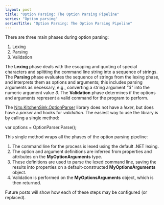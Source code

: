 ```yaml
---
layout: post
title: "Option Parsing: The Option Parsing Pipeline"
series: "Option parsing"
seriesTitle: "Option Parsing: The Option Parsing Pipeline"
---
```

There are three main phases during option parsing:



1. Lexing
1. Parsing
1. Validation


The **Lexing** phase deals with the escaping and quoting of special characters and splitting the command line string into a sequence of strings. The **Parsing** phase evaluates the sequence of strings from the lexing phase, and interprets them as options and arguments; this includes parsing arguments as necessary, e.g., converting a string argument _"3"_ into the numeric argument value _3_. The **Validation** phase determines if the options and arguments represent a valid command for the program to perform.



The [Nito.KitchenSink.OptionParser](http://nuget.org/List/Packages/Nito.KitchenSink.OptionParsing) library does not have a _lexer_, but does have a _parser_ and hooks for _validation_. The easiest way to use the library is by calling a single method:




var options = OptionParser.Parse<MyOptionArguments>();


This single method wraps all the phases of the option parsing pipeline:




 1. The command line for the process is lexed using the default .NET lexing.
 1. The option and argument definitions are inferred from properties and attributes on the **MyOptionArguments** type.
 1. These definitions are used to parse the lexed command line, saving the results into properties on a default-constructed **MyOptionsArguments** object.
 1. Validation is performed on the **MyOptionsArguments** object, which is then returned.


Future posts will show how each of these steps may be configured (or replaced).

